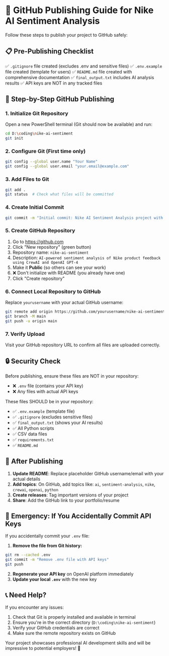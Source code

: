 # 🚀 GitHub Publishing Guide for Nike AI Sentiment Analysis

Follow these steps to publish your project to GitHub safely:

## 📋 Pre-Publishing Checklist

✅ `.gitignore` file created (excludes .env and sensitive files)
✅ `.env.example` file created (template for users)
✅ `README.md` file created with comprehensive documentation
✅ `final_output.txt` includes AI analysis results
✅ API keys are NOT in any tracked files

## 🔧 Step-by-Step GitHub Publishing

### 1. Initialize Git Repository
Open a new PowerShell terminal (Git should now be available) and run:
```bash
cd D:\coding\nike-ai-sentiment
git init
```

### 2. Configure Git (First time only)
```bash
git config --global user.name "Your Name"
git config --global user.email "your.email@example.com"
```

### 3. Add Files to Git
```bash
git add .
git status  # Check what files will be committed
```

### 4. Create Initial Commit
```bash
git commit -m "Initial commit: Nike AI Sentiment Analysis project with CrewAI and GPT-4"
```

### 5. Create GitHub Repository
1. Go to https://github.com
2. Click "New repository" (green button)
3. Repository name: `nike-ai-sentiment`
4. Description: `AI-powered sentiment analysis of Nike product feedback using CrewAI and OpenAI GPT-4`
5. Make it **Public** (so others can see your work)
6. ❌ Don't initialize with README (you already have one)
7. Click "Create repository"

### 6. Connect Local Repository to GitHub
Replace `yourusername` with your actual GitHub username:
```bash
git remote add origin https://github.com/yourusername/nike-ai-sentiment.git
git branch -M main
git push -u origin main
```

### 7. Verify Upload
Visit your GitHub repository URL to confirm all files are uploaded correctly.

## 🔒 Security Check

Before publishing, ensure these files are NOT in your repository:
- ❌ `.env` file (contains your API key)
- ❌ Any files with actual API keys

These files SHOULD be in your repository:
- ✅ `.env.example` (template file)
- ✅ `.gitignore` (excludes sensitive files)
- ✅ `final_output.txt` (shows your AI results)
- ✅ All Python scripts
- ✅ CSV data files
- ✅ `requirements.txt`
- ✅ `README.md`

## 🌟 After Publishing

1. **Update README**: Replace placeholder GitHub username/email with your actual details
2. **Add topics**: On GitHub, add topics like: `ai`, `sentiment-analysis`, `nike`, `crewai`, `openai`, `python`
3. **Create releases**: Tag important versions of your project
4. **Share**: Add the GitHub link to your portfolio/resume

## 🚨 Emergency: If You Accidentally Commit API Keys

If you accidentally commit your `.env` file:

1. **Remove the file from Git history:**
```bash
git rm --cached .env
git commit -m "Remove .env file with API keys"
git push
```

2. **Regenerate your API key** on OpenAI platform immediately
3. **Update your local `.env`** with the new key

## 📞 Need Help?

If you encounter any issues:
1. Check that Git is properly installed and available in terminal
2. Ensure you're in the correct directory (`D:\coding\nike-ai-sentiment`)
3. Verify your GitHub credentials are correct
4. Make sure the remote repository exists on GitHub

Your project showcases professional AI development skills and will be impressive to potential employers! 🎯
